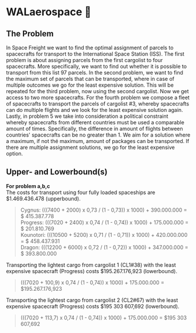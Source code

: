 # WALaerospace :rocket:

## The Problem
In Space Freight we want to find the optimal assignment of parcels to spacecrafts for transport to the International Space Station (ISS). The first problem is about assigning parcels from the first cargolist to four spacecrafts. More specifically, we want to find out whether it is possible to transport from this list 97 parcels. In the second problem, we want to find the maximum set of parcels that can be transported, where in case of multiple outcomes we go for the least expensive solution. This will be repeated for the third problem, now using the second cargolist. Now we get access to two more spacecrafts. For the fourth problem we compose a fleet of spacecrafts to transport the parcels of cargolist #3, whereby spacecrafts can do multiple flights and we look for the least expensive solution again. Lastly, in problem 5 we take into consideration a political constraint whereby spacecrafts from different countries must be used a comparable amount of times. Specifically, the difference in amount of flights between countries' spacecrafts can be no greater than 1. We aim for a solution where a maximum, if not thé maximum, amount of packages can be transported. If there are multiple assignment solutions, we go for the least expensive option.

## Upper- and Lowerbound(s)
**For problem a,b,c**\
The costs for transport using four fully loaded spaceships are $1.469.436.478 (upperbound).

> Cygnus: (((7400 + 2000) x 0,73 / (1 - 0,73)) x 1000) + 390.000.000 = $ 415.387.778\
> Progress: (((7020 + 2400) x 0,74 / (1 - 0,74)) x 1000) + 175.000.000 = $ 201.810.769\
> Kounotori: (((10500 + 5200) x 0,71 / (1 - 0,71)) x 1000) + 420.000.000 = $ 458.437.931\
> Dragon: (((12200 + 6000) x 0,72 / (1 - 0,72)) x 1000) + 347.000.000 = $ 393.800.000

Transporting the lightest cargo from cargolist 1 (CL1#38) with the least expensive spacecraft (Progress) costs $195.267.176,923 (lowerbound).

> (((7020 + 100,9) x 0,74 / (1 - 0,74)) x 1000) + 175.000.000 = $195.267.176,923

Transporting the lightest cargo from cargolist 2 (CL2#67) with the least expensive spacecraft (Progress) costs $195 303 607,692 (lowerbound).

> (((7020 + 113,7) x 0,74 / (1 - 0,74)) x 1000) + 175.000.000 = $195 303 607,692
